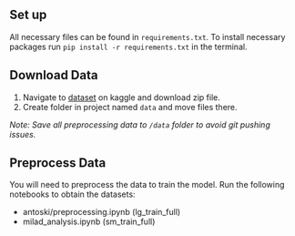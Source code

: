 ## Set up

All necessary files can be found in `requirements.txt`. To install necessary packages run `pip install -r requirements.txt` in the terminal.

## Download Data

1. Navigate to [dataset](https://www.kaggle.com/datasets/mrmorj/restaurant-recommendation-challenge) on kaggle and download zip file.
2. Create folder in project named `data` and move files there.

_Note: Save all preprocessing data to `/data` folder to avoid git pushing issues._

## Preprocess Data

You will need to preprocess the data to train the model.
Run the following notebooks to obtain the datasets:

- antoski/preprocessing.ipynb (lg_train_full)
- milad_analysis.ipynb (sm_train_full)

